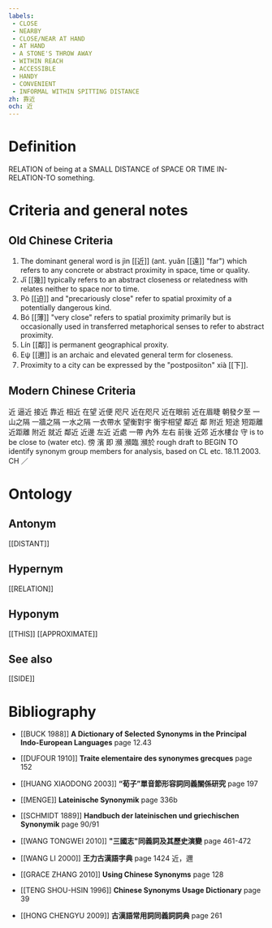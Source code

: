 ```yaml
---
labels: 
 - CLOSE
 - NEARBY
 - CLOSE/NEAR AT HAND
 - AT HAND
 - A STONE'S THROW AWAY
 - WITHIN REACH
 - ACCESSIBLE
 - HANDY
 - CONVENIENT
 - INFORMAL WITHIN SPITTING DISTANCE
zh: 靠近
och: 近
---
```


# Definition
RELATION of being at a SMALL DISTANCE of SPACE OR TIME IN-RELATION-TO something.
# Criteria and general notes
## Old Chinese Criteria
1. The dominant general word is jìn [[近]] (ant. yuǎn [[遠]] "far") which refers to any concrete or abstract proximity in space, time or quality.
2. Jī [[幾]] typically refers to an abstract closeness or relatedness with relates neither to space nor to time.
3. Pò [[迫]] and "precariously close" refer to spatial proximity of a potentially dangerous kind.
4. Bó [[薄]] "very close" refers to spatial proximity primarily but is occasionally used in transferred metaphorical senses to refer to abstract proximity.
5. Lín [[鄰]] is permanent geographical proxity.
6. Eψ [[邇]] is an archaic and elevated general term for closeness.
7. Proximity to a city can be expressed by the "postposiiton" xià [[下]].
## Modern Chinese Criteria
近
逼近
接近
靠近
相近
在望
近便
咫尺
近在咫尺
近在眼前
近在眉睫
朝發夕至
一山之隔
一牆之隔
一水之隔
一衣帶水
望衡對宇
衡宇相望
鄰近
鄰
附近
短途
短距離
近距離
附近
就近
鄰近
近邊
左近
近處
一帶
內外
左右
前後
近郊
近水樓台
守 is to be close to (water etc).
傍
濱
即
瀕
瀕臨
瀕於
rough draft to BEGIN TO identify synonym group members for analysis, based on CL etc. 18.11.2003. CH ／
# Ontology

## Antonym
[[DISTANT]]
## Hypernym
[[RELATION]]
## Hyponym
[[THIS]]
[[APPROXIMATE]]
## See also
[[SIDE]]
# Bibliography
- [[BUCK 1988]]
**A Dictionary of Selected Synonyms in the Principal Indo-European Languages** page 12.43

- [[DUFOUR 1910]]
**Traite elementaire des synonymes grecques** page 152

- [[HUANG XIAODONG 2003]]
**“荀子”單音節形容詞同義關係研究** page 197

- [[MENGE]]
**Lateinische Synonymik** page 336b

- [[SCHMIDT 1889]]
**Handbuch der lateinischen und griechischen Synonymik** page 90/91

- [[WANG TONGWEI 2010]]
**"三國志"同義詞及其歷史演變** page 461-472

- [[WANG LI 2000]]
**王力古漢語字典** page 1424
近，邇
- [[GRACE ZHANG 2010]]
**Using Chinese Synonyms** page 128

- [[TENG SHOU-HSIN 1996]]
**Chinese Synonyms Usage Dictionary** page 39

- [[HONG CHENGYU 2009]]
**古漢語常用詞同義詞詞典** page 261
